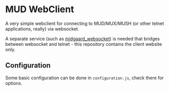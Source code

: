 # MUD WebClient

A very simple webclient for connecting to MUD/MUX/MUSH (or other telnet applications, really) via websocket.

A separate service (such as [midgaard_websocket](https://github.com/HappyTetrahedron/midgaard_websocket)) is needed that bridges between websocket and telnet - this repository contains the client website only.

## Configuration

Some basic configuration can be done in `configuration.js`, check there for options.
